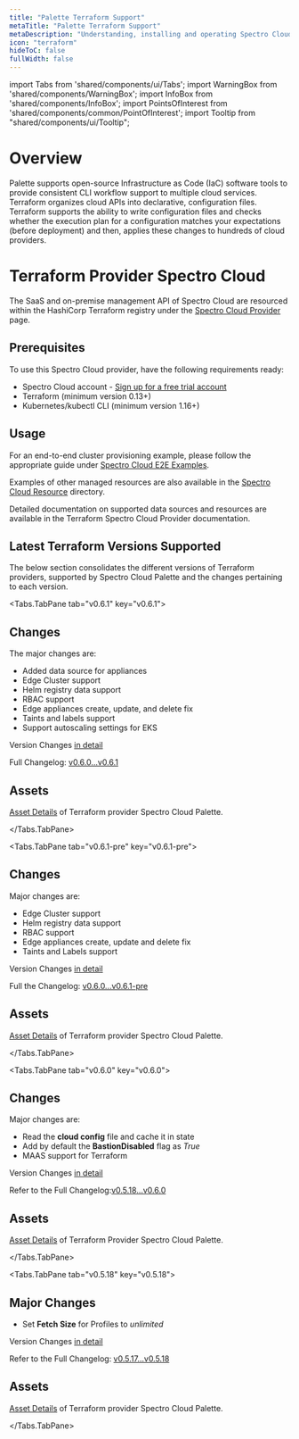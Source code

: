 ```yaml
---
title: "Palette Terraform Support"
metaTitle: "Palette Terraform Support"
metaDescription: "Understanding, installing and operating Spectro Cloud's Terraform Provider."
icon: "terraform"
hideToC: false
fullWidth: false
---
```


import Tabs from 'shared/components/ui/Tabs'; 
import WarningBox from 'shared/components/WarningBox'; 
import InfoBox from 'shared/components/InfoBox'; 
import PointsOfInterest from 'shared/components/common/PointOfInterest'; 
import Tooltip from "shared/components/ui/Tooltip";


# Overview

Palette supports open-source Infrastructure as Code (IaC) software tools to provide consistent CLI workflow support to multiple cloud services. Terraform organizes cloud APIs into declarative, configuration files. Terraform supports the ability to write configuration files and checks whether the execution plan for a configuration matches your expectations (before deployment) and then, applies these changes to hundreds of cloud providers. 

# Terraform Provider Spectro Cloud

The SaaS and on-premise management API of Spectro Cloud are resourced within the HashiCorp Terraform registry under the [Spectro Cloud Provider](https://registry.terraform.io/providers/spectrocloud/spectrocloud/latest/docs) page.

## Prerequisites
To use this Spectro Cloud provider, have the following requirements ready:
* Spectro Cloud account - [Sign up for a free trial account](https://www.spectrocloud.com/free-trial)
* Terraform (minimum version 0.13+)
* Kubernetes/kubectl CLI (minimum version 1.16+)

## Usage

For an end-to-end cluster provisioning example, please follow the appropriate guide under [Spectro Cloud E2E Examples](https://github.com/spectrocloud/terraform-provider-spectrocloud/tree/main/examples/e2e).

Examples of other managed resources are also available in the [Spectro Cloud Resource](https://github.com/spectrocloud/terraform-provider-spectrocloud/tree/main/examples/resources) directory.

Detailed documentation on supported data sources and resources are available in the Terraform Spectro Cloud Provider documentation.


## Latest Terraform Versions Supported
The below section consolidates the different versions of Terraform providers, supported by Spectro Cloud Palette and the changes pertaining to each version.


<Tabs>

<Tabs.TabPane tab="v0.6.1" key="v0.6.1">

## Changes

The major changes are:
* Added data source for appliances 
* Edge Cluster support
* Helm registry data support
* RBAC support 
* Edge appliances create, update, and delete fix
* Taints and labels support
* Support autoscaling settings for EKS

Version Changes [in detail](https://github.com/spectrocloud/terraform-provider-spectrocloud/releases/tag/v0.6.1)

Full Changelog: [v0.6.0...v0.6.1](https://github.com/spectrocloud/terraform-provider-spectrocloud/compare/v0.6.0...v0.6.1)

## Assets

[Asset Details](https://github.com/spectrocloud/terraform-provider-spectrocloud/releases/tag/v0.6.1#:~:text=akhilesh2410%20and%20nikchern-,Assets,-17) of Terraform provider Spectro Cloud Palette.

</Tabs.TabPane>
 
<Tabs.TabPane tab="v0.6.1-pre" key="v0.6.1-pre">

## Changes

Major changes are:

* Edge Cluster support
* Helm registry data support
* RBAC support 
* Edge appliances create, update and delete fix
* Taints and Labels support

Version Changes [in detail](https://github.com/spectrocloud/terraform-provider-spectrocloud/releases/tag/v0.6.1-pre)

Full the Changelog: [v0.6.0...v0.6.1-pre](https://github.com/spectrocloud/terraform-provider-spectrocloud/compare/v0.6.0...v0.6.1-pre)

## Assets

[Asset Details](https://github.com/spectrocloud/terraform-provider-spectrocloud/releases/tag/v0.6.1-pre#:~:text=3pings%2C%20and%20nikchern-,Assets,-17) of Terraform provider Spectro Cloud Palette.

</Tabs.TabPane>


<Tabs.TabPane tab="v0.6.0" key="v0.6.0">

## Changes

Major changes are:

* Read the **cloud config** file and cache it in state
* Add by default the **BastionDisabled** flag as *True*
* MAAS support for Terraform

Version Changes [in detail](https://github.com/spectrocloud/terraform-provider-spectrocloud/releases/tag/v0.6.0)

Refer to the Full Changelog:[v0.5.18...v0.6.0](https://github.com/spectrocloud/terraform-provider-spectrocloud/compare/v0.5.18...v0.6.0)

## Assets
[Asset Details](https://github.com/spectrocloud/terraform-provider-spectrocloud/releases#:~:text=anand%20and%20nikchern-,Assets,-17) of Terraform Provider Spectro Cloud Palette.

</Tabs.TabPane>

<Tabs.TabPane tab="v0.5.18" key="v0.5.18">

## Major Changes
 
* Set **Fetch Size** for Profiles to *unlimited*

Version Changes [in detail](https://github.com/spectrocloud/terraform-provider-spectrocloud/releases/tag/v0.5.18)

Refer to the Full Changelog: [v0.5.17...v0.5.18](https://github.com/spectrocloud/terraform-provider-spectrocloud/compare/v0.5.17...v0.5.18)

## Assets
[Asset Details](https://github.com/spectrocloud/terraform-provider-spectrocloud/releases#:~:text=Assets-,17,-terraform%2Dprovider%2Dspectrocloud_0.5.18_darwin_amd64) of Terraform provider Spectro Cloud Palette.


</Tabs.TabPane>


</Tabs>




